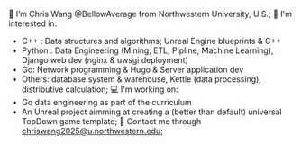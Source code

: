 👋 I’m Chris Wang @BellowAverage from Northwestern University, U.S.;
🌱 I'm interested in:
-   C++ : Data structures and algorithms; Unreal Engine blueprints & C++
-   Python : Data Engineering (Mining, ETL, Pipline, Machine Learning), Django web dev (nginx & uwsgi deployment)
-   Go: Network programming & Hugo & Server application dev
-   Others: database system & warehouse, Kettle (data processing), distributive calculation;
💻 I'm working on:
-   Go data engineering as part of the curriculum
-   An Unreal project aimming at creating a (better than default) universal TopDown game template;
📧 Contact me through chriswang2025@u.northwestern.edu;
